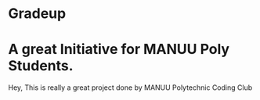 # Gradeup
# A great Initiative for MANUU Poly Students.
Hey, This is really a great project done by MANUU Polytechnic Coding Club

